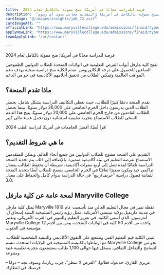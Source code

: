 ```yaml
---
title:  فرصة للدراسة مجانًا في أمريكا منح ممولة بالكامل لعام 2024 
description:  "فرصة فريدة مجانية للدراسة بمنح ممولة بالكامل في أمريكا والتقديم مجاني بدون أي رسوم" 
cardImage: "@/images/insights/job_72.avif" 
cardImageAlt: "" 
officialLink: "https://www.maryvillecollege.edu/admissions/finaid/types-of-aid/scholarships-awards/first-year/" 
applyNowLink: "https://www.maryvillecollege.edu/admissions/finaid/types-of-aid/scholarships-awards/first-year/" 
teamApplyLink: "/ar/contact"

---
```


فرصة للدراسة مجانًا في أمريكا: منح ممولة بالكامل لعام 2024

تفتح كلية مارفل أبواب الفرص التعليمية في الولايات المتحدة للطلاب الدوليين الطموحين الساعين للحصول على درجة البكالوريوس. تقدم الكلية منح دراسية سخية بهدف دعم المواهب العالمية وتمكين الطلاب من تحقيق أحلامهم الأكاديمية في جو من الدعم.

## ماذا تقدم المنحة؟

تقدم المنحة دعمًا كبيرًا للطلاب، حيث تغطى التكاليف الدراسية بشكل شامل، يحصل الطلاب الذين يدرسون داخل الحرم الجامعي على 26,000 دولار سنويًا، بينما يحصل الطلاب القادمين من خارج الحرم الجامعي على 20,000 دولار سنويًا. يتيح هذا الدعم السخي للطلاب الاستمتاع بتجربة تعليمية استثنائية دون تحمل عبء مالي كبير.

اقرأ أيضًا: أفضل الجامعات في أمريكا لدراسة الطب 2024

## ما هي شروط التقديم؟

التقديم على المنحة مفتوح للطلاب الدوليين من جميع أنحاء العالم، ويمكن للمتقدمين الاستمتاع بفرصة التعليم في بيئة أكاديمية متميزة. بالإضافة إلى ذلك، يتم تجديد المنحة الدراسية تلقائيًا لمدة تصل إلى أربع سنوات أكاديمية، شريطة أن يحتفظ الطالب بمعدل تراكمي جيد ويكون سفيرًا ثقافيًا في الحرم الجامعي. يسمح للطلاب أيضًا بتجديد المنحة لثمانية فصول دراسية “خريف/ربيع” في حالة الدراسة بدوام كامل والحفاظ على معدل 3.0.

## لمحة عامة عن كلية مارفل Maryville College

تمثل كلية مارفل Maryville نقطة تميز في مجال التعليم العالي منذ تأسست عام 1819 في مدينة ماريفيل بولاية تينيسي الأمريكية. تمثل رؤية رئيس المشيخية السيد إسحاق ل. أندرسون، الذي أسس الكلية، في تعزيز التعليم والتنوير في الغرب الأمريكي. وتعتبر Maryville College واحدة من أقدم 50 كلية في الولايات المتحدة، ومن بين أقدم 12 مؤسسة في الجنوب.

تتبنى الكلية قيم التعليم الفني وتشجع على التفوق الأكاديمي والتنمية الشخصية للطلاب. مع ارتباطها بالكنيسة المشيخية في الولايات المتحدة، تتسم Maryville College بجو من التسامح والتفاعل الثقافي. يسجل فيها حوالي 1,100 طالب يستمتعون بتجربة تعليمية غنية ومتنوعة.

عزيزي القارئ، خدعوك فقالوا: “الفرص لا تنتظر”، جرب زيارتنا، وسوف تجد – دومًا – فرصتك في انتظارك.

